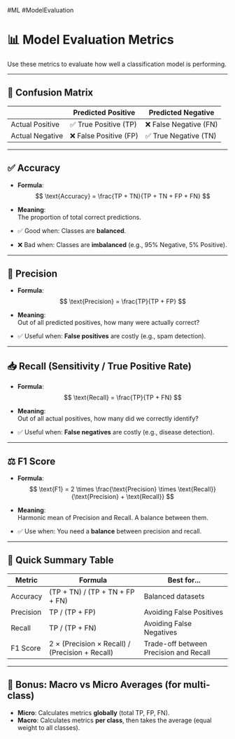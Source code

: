#ML #ModelEvaluation
# 📊 Model Evaluation Metrics

Use these metrics to evaluate how well a classification model is performing.

---

## 📌 Confusion Matrix

|              | Predicted Positive | Predicted Negative |
|--------------|--------------------|--------------------|
| Actual Positive | ✅ True Positive (TP)  | ❌ False Negative (FN) |
| Actual Negative | ❌ False Positive (FP) | ✅ True Negative (TN)  |

---

## ✅ Accuracy

- **Formula**:  
  $$
  \text{Accuracy} = \frac{TP + TN}{TP + TN + FP + FN}
  $$

- **Meaning**:  
  The proportion of total correct predictions.

- ✅ Good when: Classes are **balanced**.

- ❌ Bad when: Classes are **imbalanced** (e.g., 95% Negative, 5% Positive).

---

## 🎯 Precision

- **Formula**:  
  $$
  \text{Precision} = \frac{TP}{TP + FP}
  $$

- **Meaning**:  
  Out of all predicted positives, how many were actually correct?

- ✅ Useful when: **False positives** are costly (e.g., spam detection).

---

## 📥 Recall (Sensitivity / True Positive Rate)

- **Formula**:  
  $$
  \text{Recall} = \frac{TP}{TP + FN}
  $$

- **Meaning**:  
  Out of all actual positives, how many did we correctly identify?

- ✅ Useful when: **False negatives** are costly (e.g., disease detection).

---

## ⚖️ F1 Score

- **Formula**:  
  $$
  \text{F1} = 2 \times \frac{\text{Precision} \times \text{Recall}}{\text{Precision} + \text{Recall}}
  $$

- **Meaning**:  
  Harmonic mean of Precision and Recall. A balance between them.

- ✅ Use when: You need a **balance** between precision and recall.

---

## 🧠 Quick Summary Table

| Metric    | Formula                                         | Best for...                            |
| --------- | ----------------------------------------------- | -------------------------------------- |
| Accuracy  | (TP + TN) / (TP + TN + FP + FN)                 | Balanced datasets                      |
| Precision | TP / (TP + FP)                                  | Avoiding False Positives               |
| Recall    | TP / (TP + FN)                                  | Avoiding False Negatives               |
| F1 Score  | 2 × (Precision × Recall) / (Precision + Recall) | Trade-off between Precision and Recall |

---

## 📌 Bonus: Macro vs Micro Averages (for multi-class)

- **Micro**: Calculates metrics **globally** (total TP, FP, FN).
- **Macro**: Calculates metrics **per class**, then takes the average (equal weight to all classes).


